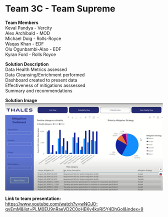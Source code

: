 # Team 3C - Team Supreme

**Team Members**   
Keval Pandya - Vercity  
Alex Archibald - MOD  
Michael Doig - Rolls-Royce  
Waqas Khan - EDF  
Olu Ogunbambi-Alao - EDF  
Kyran Ford - Rolls Royce  

**Solution Description**  
Data Health Metrics assessed  
Data Cleansing/Enrichment performed  
Dashboard created to present data  
Effectiveness of mitigations asssessed  
Summary and recommendations  

**Solution Image**
![alt text](https://github.com/Projecting-Success-Solutions-Portal/Hack-23/blob/main/Challenge%203/Team%203C/Team%203C%20screengrab.png)


**Link to team presentation:**  
https://www.youtube.com/watch?v=wNOJ0-qvEmM&list=PLM0EU9nRaeVD2C0oHEKv4kxRi5Y4DhGol&index=9
